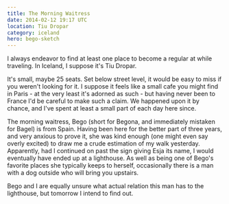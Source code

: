 ```yaml
---
title: The Morning Waitress
date: 2014-02-12 19:17 UTC
location: Tiu Dropar
category: iceland
hero: bego-sketch
---
```


I always endeavor to find at least one place to become a regular at while traveling.  In Iceland, I suppose it's Tiu Dropar.

It's small, maybe 25 seats.  Set below street level, it would be easy to miss if you weren't looking for it.  I suppose it feels like a small cafe you might find in Paris - at the very least it's adorned as such - but having never been to France I'd be careful to make such a claim.  We happened upon it by chance, and I've spent at least a small part of each day here since.

The morning waitress, Bego (short for Begona, and immediately mistaken for Bagel) is from Spain.  Having been here for the better part of three years, and very anxious to prove it, she was kind enough (one might even say overly excited) to draw me a crude estimation of my walk yesterday.  Apparently, had I continued on past the sign giving Esja its name, I would eventually have ended up at a lighthouse.  As well as being one of Bego's favorite places she typically keeps to herself, occasionally there is a man with a dog outside who will bring you upstairs.

Bego and I are equally unsure what actual relation this man has to the lighthouse, but tomorrow I intend to find out.
